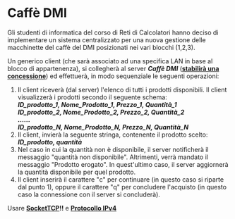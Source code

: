 # Caffè DMI

Gli studenti di informatica del corso di Reti di Calcolatori hanno deciso di implementare un sistema centralizzato per una nuova gestione delle macchinette del caffè del DMI posizionati nei vari blocchi (1,2,3).

Un generico client (che sarà associato ad una specifica LAN in base al blocco di appartenenza), si collegherà al server ***Caffè DMI*** (**<ins>stabilirà una concessione</ins>**) ed effettuerà, in modo sequenziale le seguenti operazioni:

1. Il client riceverà (dal server) l'elenco di tutti i prodotti disponibili. Il client visualizzerà i prodotti secondo il seguente schema:<br>
    ***ID_prodotto_1, Nome_Prodotto_1, Prezzo_1, Quantità_1***<br>
    ***ID_prodotto_2, Nome_Prodotto_2, Prezzo_2, Quantità_2***<br>
    ***......***<br>
    ***ID_prodotto_N, Nome_Prodotto_N, Prezzo_N, Quantità_N***<br>
2. Il client, invierà la seguente stringa, contenente il prodotto scelto:<br>
    ***ID_prodotto, quantità***
3. Nel caso in cui la quantità non è disponibile, il server notificherà il messaggio "quantità non disponibile". Altrimenti, verrà mandato il messaggio "Prodotto erogato". In quest'ultimo caso, il server aggiornerà la quantità disponibile per quel prodotto.
4. Il client inserirà il carattere "c" per continuare (in questo caso si riparte dal punto 1), oppure il carattere "q" per concludere l'acquisto (in questo caso la connessione con il server si concluderà).

Usare **<ins>SocketTCP</ins>!!** e **<ins>Protocollo IPv4</ins>**